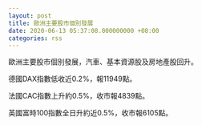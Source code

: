 ```yaml
---
layout: post
title: 歐洲主要股市個別發展
date: 2020-06-13 05:37:08.000000000 +08:00
categories: rss
---
```


歐洲主要股市個別發展，汽車、基本資源股及房地產股回升。

德國DAX指數低收近0.2%，報11949點。

法國CAC指數上升約0.5%，收市報4839點。

英國富時100指數全日升約近0.5%，收市報6105點。

